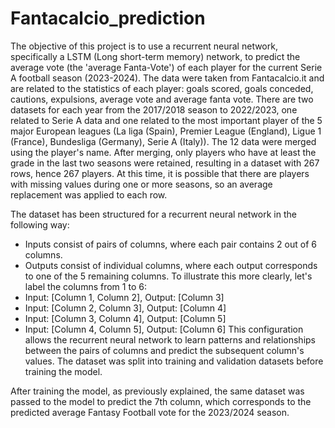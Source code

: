 # Fantacalcio_prediction

The objective of this project is to use a recurrent neural network, specifically a LSTM (Long short-term memory) network, to predict the average vote (the 'average Fanta-Vote') of each player for the current Serie A football season (2023-2024).
The data were taken from Fantacalcio.it and are related to the statistics of each player: goals scored, goals conceded, cautions, expulsions, average vote and average fanta vote.
There are two datasets for each year from the 2017/2018 season to 2022/2023, one related to Serie A data and one related to the most important player of the 5 major European leagues (La liga (Spain), Premier League (England), Ligue 1 (France), Bundesliga (Germany), Serie A (Italy)).
The 12 data were merged using the player's name. 
After merging, only players who have at least the grade in the last two seasons were retained, resulting in a dataset with 267 rows, hence 267 players. 
At this time, it is possible that there are players with missing values during one or more seasons, so an average replacement was applied to each row.


The dataset has been structured for a recurrent neural network in the following way:
- Inputs consist of pairs of columns, where each pair contains 2 out of 6 columns.
- Outputs consist of individual columns, where each output corresponds to one of the 5 remaining columns.
To illustrate this more clearly, let's label the columns from 1 to 6:
- Input: [Column 1, Column 2], Output: [Column 3]
- Input: [Column 2, Column 3], Output: [Column 4]
- Input: [Column 3, Column 4], Output: [Column 5]
- Input: [Column 4, Column 5], Output: [Column 6]
This configuration allows the recurrent neural network to learn patterns and relationships between the pairs of columns and predict the subsequent column's values.
The dataset was split into training and validation datasets before training the model.

After training the model, as previously explained, the same dataset was passed to the model to predict the 7th column, which corresponds to the predicted average Fantasy Football vote for the 2023/2024 season.
